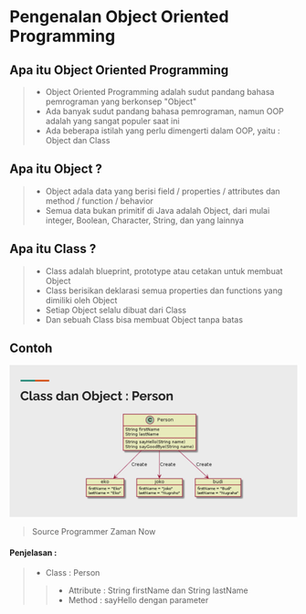 # Pengenalan Object Oriented Programming

## Apa itu Object Oriented Programming
> - Object Oriented Programming adalah sudut pandang bahasa pemrograman yang berkonsep
>   "Object"
> - Ada banyak sudut pandang bahasa pemrograman, namun OOP adalah yang sangat populer saat ini
> - Ada beberapa istilah yang perlu dimengerti dalam OOP, yaitu : Object dan Class
>

## Apa itu Object ?
> - Object adala data yang berisi field / properties / attributes dan method / function / behavior
> - Semua data bukan primitif di Java adalah Object, dari mulai integer, Boolean, Character, String, dan yang lainnya
> 

## Apa itu Class ?
> - Class adalah blueprint, prototype atau cetakan untuk membuat Object
> - Class berisikan deklarasi semua properties dan functions yang dimiliki oleh Object
> - Setiap Object selalu dibuat dari Class
> - Dan sebuah Class bisa membuat Object tanpa batas

## Contoh

![Logo GitHub](img/class&object.png)
> Source Programmer Zaman Now

#### Penjelasan :
> - Class : Person 
> > - Attribute : String firstName dan String lastName
> > - Method : sayHello dengan parameter